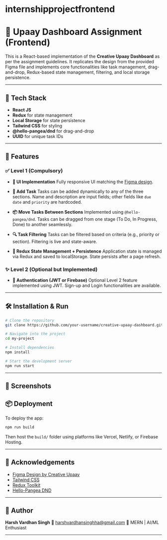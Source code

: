 # internshipprojectfrontend
# 🧠 Upaay Dashboard Assignment (Frontend)

This is a React-based implementation of the **Creative Upaay Dashboard** as per the assignment guidelines. It replicates the design from the provided Figma file and implements core functionalities like task management, drag-and-drop, Redux-based state management, filtering, and local storage persistence.

---

## 🔧 Tech Stack

* **React JS**
* **Redux** for state management
* **Local Storage** for state persistence
* **Tailwind CSS** for styling
* **@hello-pangea/dnd** for drag-and-drop
* **UUID** for unique task IDs

---



## 🚀 Features

### ✅ Level 1 (Compulsory)

* **🎨 UI Implementation**
  Fully responsive UI matching the [Figma design](https://www.figma.com/design/2joKVlIEH43PfO9pFfsX51/DASHBOARD-DESIGN-TASK---CREATIVE-UPAAY?node-id=0-1&t=ShcwKcmHcyTqLA5T-1).

* **📝 Add Task**
  Tasks can be added dynamically to any of the three sections. Name and description are input fields; other fields like `due date` and `priority` are hardcoded.

* **📦 Move Tasks Between Sections**
  Implemented using `@hello-pangea/dnd`. Tasks can be dragged from one stage (To Do, In Progress, Done) to another seamlessly.

* **🔍 Task Filtering**
  Tasks can be filtered based on criteria (e.g., priority or section). Filtering is live and state-aware.

* **🧠 Redux State Management + Persistence**
  Application state is managed via Redux and saved to localStorage. State persists after a page refresh.

### ✨ Level 2 (Optional but Implemented)

* **🔐 Authentication (JWT or Firebase)**
  Optional Level 2 feature implemented using JWT. Sign-up and Login functionalities are available.

---


## 🛠️ Installation & Run

```bash
# Clone the repository
git clone https://github.com/your-username/creative-upaay-dashboard.git

# Navigate into the project
cd my-project

# Install dependencies
npm install

# Start the development server
npm run start
```

---

## 📸 Screenshots



## 📦 Deployment

To deploy the app:

```bash
npm run build
```

Then host the `build/` folder using platforms like Vercel, Netlify, or Firebase Hosting.

---

## 🙌 Acknowledgements

* [Figma Design by Creative Upaay](https://www.figma.com/design/2joKVlIEH43PfO9pFfsX51/DASHBOARD-DESIGN-TASK---CREATIVE-UPAAY?node-id=0-1&t=ShcwKcmHcyTqLA5T-1)
* [Tailwind CSS](https://tailwindcss.com/)
* [Redux Toolkit](https://redux-toolkit.js.org/)
* [Hello-Pangea DND](https://github.com/hello-pangea/dnd)

---

## 👤 Author

**Harsh Vardhan Singh**
📧 [harshvardhansinghha@gmail.com](mailto:harshvardhansinghha@gmail.com)
💼 MERN  | AI/ML Enthusiast

---


